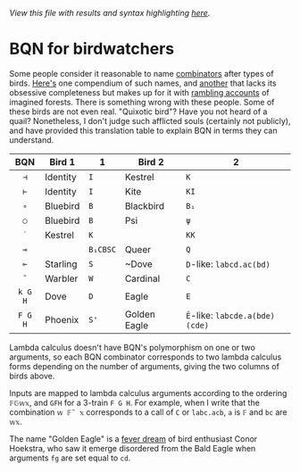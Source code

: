 *View this file with results and syntax highlighting [here](https://mlochbaum.github.io/BQN/doc/birds.html).*

# BQN for birdwatchers

Some people consider it reasonable to name [combinators](primitive.md#modifiers) after types of birds. [Here's](https://blog.lahteenmaki.net/combinator-birds.html) one compendium of such names, and [another](https://wiki.xxiivv.com/site/ornithodex.html) that lacks its obsessive completeness but makes up for it with [rambling accounts](https://wiki.xxiivv.com/site/logic.html) of imagined forests. There is something wrong with these people. Some of these birds are not even real. "Quixotic bird"? Have you not heard of a quail? Nonetheless, I don't judge such afflicted souls (certainly not publicly), and have provided this translation table to explain BQN in terms they can understand.

|   BQN   | Bird 1   | 1        | Bird 2       | 2                              |
| :-----: | -------- | -------- | ------------ | ------------------------------ |
|   `⊣`   | Identity | `I`      | Kestrel      | `K`                            |
|   `⊢`   | Identity | `I`      | Kite         | `KI`                           |
|   `∘`   | Bluebird | `B`      | Blackbird    | `B₁`                           |
|   `○`   | Bluebird | `B`      | Psi          | `ψ`                            |
|   `˙`   | Kestrel  | `K`      |              | `KK`                           |
|   `⊸`   |          | `B₁CBSC` | Queer        | `Q`                            |
|   `⟜`   | Starling | `S`      | ~Dove        | `D`-like: `labcd.ac(bd)`       |
|   `˜`   | Warbler  | `W`      | Cardinal     | `C`                            |
| `k G H` | Dove     | `D`      | Eagle        | `E`                            |
| `F G H` | Phoenix  | `S'`     | Golden Eagle | `Ê`-like: `labcde.a(bde)(cde)` |

Lambda calculus doesn't have BQN's polymorphism on one or two arguments, so each BQN combinator corresponds to two lambda calculus forms depending on the number of arguments, giving the two columns of birds above.

Inputs are mapped to lambda calculus arguments according to the ordering `𝔽𝔾𝕨𝕩`, and `GFH` for a 3-train `F G H`. For example, when I write that the combination `𝕨 𝔽˜ 𝕩` corresponds to a call of `C` or `labc.acb`, `a` is `𝔽` and `bc` are `𝕨𝕩`.

The name "Golden Eagle" is a [fever dream](https://nitter.net/code_report/status/1440208242529882112#m) of bird enthusiast Conor Hoekstra, who saw it emerge disordered from the Bald Eagle when arguments `fg` are set equal to `cd`.
